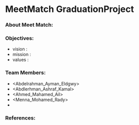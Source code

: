 # MeetMatch GraduationProject

### About Meet Match:

### Objectives:
- vision :
- mission :
- values :

### Team Members:
- <Abdelrahman_Ayman_Eldgwy>
- <Abdlerhman_Ashraf_Kamal>
- <Ahmed_Mahamed_Ail>
- <Menna_Mohamed_Rady>
- <Fatma Khalifa Abu-Alazaeim>

### References: